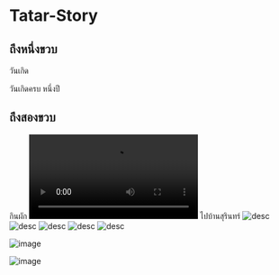 # Tatar-Story
## ถึงหนึ่งขวบ
วันเกิด

วันเกิดครบ หนึ่งปี

## ถึงสองขวบ
กินผัก
![a](tata007.mp4)
ไปบ้านสุรินทร์
![desc](tata-001.jpg)
![desc](tata-002.jpg)
![desc](tata-003.jpg)
![desc](tata-004.jpg)
![desc](tata-005.jpg)

![image](beautiful-smooth-haired-red-cat-lies-on-the-sofa-royalty-free-image-1678488026.jpg)

![image](images.jpg)

